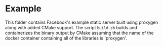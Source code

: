 # Example

This folder contains Facebook's example static server built using proxygen along with added CMake support.
The script `build.sh` builds and containerizes the binary output by CMake assuming that the name of the
docker container containing all of the libraries is 'proxygen'.
